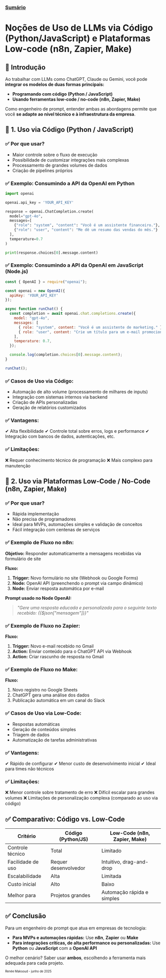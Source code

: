 ### [Sumário](<https://maksoud.github.io/Sumário>)

# Noções de Uso de LLMs via Código (Python/JavaScript) e Plataformas Low-code (n8n, Zapier, Make)


## 📌 Introdução

Ao trabalhar com LLMs como ChatGPT, Claude ou Gemini, você pode **integrar os modelos de duas formas principais:**

* **Programando com código (Python / JavaScript)**
* **Usando ferramentas low-code / no-code (n8n, Zapier, Make)**

Como engenheiro de prompt, entender ambas as abordagens permite que você **se adapte ao nível técnico e à infraestrutura da empresa**.


## 🧱 1. Uso via Código (Python / JavaScript)

### ✅ Por que usar?

* Maior controle sobre o fluxo de execução
* Possibilidade de customizar integrações mais complexas
* Processamento de grandes volumes de dados
* Criação de pipelines próprios

### ✅ Exemplo: Consumindo a API da OpenAI em **Python**

```python
import openai

openai.api_key = 'YOUR_API_KEY'

response = openai.ChatCompletion.create(
  model="gpt-4o",
  messages=[
    {"role": "system", "content": "Você é um assistente financeiro."},
    {"role": "user", "content": "Me dê um resumo das vendas do mês."}
  ],
  temperature=0.7
)

print(response.choices[0].message.content)
```


### ✅ Exemplo: Consumindo a API da OpenAI em **JavaScript (Node.js)**

```javascript
const { OpenAI } = require("openai");

const openai = new OpenAI({
  apiKey: 'YOUR_API_KEY'
});

async function runChat() {
  const completion = await openai.chat.completions.create({
    model: "gpt-4o",
    messages: [
      { role: "system", content: "Você é um assistente de marketing." },
      { role: "user", content: "Crie um título para um e-mail promocional sobre descontos." }
    ],
    temperature: 0.7,
  });

  console.log(completion.choices[0].message.content);
}

runChat();
```


### ✅ Casos de Uso via Código:

* Automação de alto volume (processamento de milhares de inputs)
* Integração com sistemas internos via backend
* Criação de APIs personalizadas
* Geração de relatórios customizados

### ✅ Vantagens:

✔ Alta flexibilidade
✔ Controle total sobre erros, logs e performance
✔ Integração com bancos de dados, autenticações, etc.

### ✅ Limitações:

❌ Requer conhecimento técnico de programação
❌ Mais complexo para manutenção


## 🧱 2. Uso via Plataformas Low-Code / No-Code (n8n, Zapier, Make)

### ✅ Por que usar?

* Rápida implementação
* Não precisa de programadores
* Ideal para MVPs, automações simples e validação de conceitos
* Fácil integração com centenas de serviços


### ✅ Exemplo de Fluxo no **n8n:**

**Objetivo:** Responder automaticamente a mensagens recebidas via formulário de site

**Fluxo:**

1. **Trigger:** Novo formulário no site (Webhook ou Google Forms)
2. **Node:** OpenAI API (preenchendo o prompt via campo dinâmico)
3. **Node:** Enviar resposta automática por e-mail

**Prompt usado no Node OpenAI:**

> *"Gere uma resposta educada e personalizada para o seguinte texto recebido: {{\$json\["mensagem"]}}"*


### ✅ Exemplo de Fluxo no **Zapier:**

**Fluxo:**

1. **Trigger:** Novo e-mail recebido no Gmail
2. **Action:** Enviar conteúdo para o ChatGPT API via Webhook
3. **Action:** Criar rascunho de resposta no Gmail


### ✅ Exemplo de Fluxo no **Make:**

**Fluxo:**

1. Novo registro no Google Sheets
2. ChatGPT gera uma análise dos dados
3. Publicação automática em um canal do Slack


### ✅ Casos de Uso via Low-Code:

* Respostas automáticas
* Geração de conteúdos simples
* Triagem de dados
* Automatização de tarefas administrativas

### ✅ Vantagens:

✔ Rápido de configurar
✔ Menor custo de desenvolvimento inicial
✔ Ideal para times não técnicos

### ✅ Limitações:

❌ Menor controle sobre tratamento de erro
❌ Difícil escalar para grandes volumes
❌ Limitações de personalização complexa (comparado ao uso via código)


## ✅ Comparativo: Código vs. Low-Code

| Critério          | Código (Python/JS)   | Low-Code (n8n, Zapier, Make) |
| ----------------- | -------------------- | ---------------------------- |
| Controle técnico  | Total                | Limitado                     |
| Facilidade de uso | Requer desenvolvedor | Intuitivo, drag-and-drop     |
| Escalabilidade    | Alta                 | Limitada                     |
| Custo inicial     | Alto                 | Baixo                        |
| Melhor para       | Projetos grandes     | Automação rápida e simples   |


## ✅ Conclusão

Para um engenheiro de prompt que atua em empresas de tecnologia:

* **Para MVPs e automações rápidas:** Use **n8n**, **Zapier** ou **Make**
* **Para integrações críticas, de alta performance ou personalizadas:** Use **Python** ou **JavaScript** com a **OpenAI API**

O melhor cenário? Saber usar **ambos**, escolhendo a ferramenta mais adequada para cada projeto.



<sup><sub>
Renée Maksoud - junho de 2025
</sub></sup>
